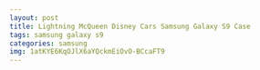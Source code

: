 ```yaml
---
layout: post
title: Lightning McQueen Disney Cars Samsung Galaxy S9 Case
tags: samsung galaxy s9
categories: samsung
img: 1atKYE6KqOJlX6aYQckmEiOvO-BCcaFT9
---
```

